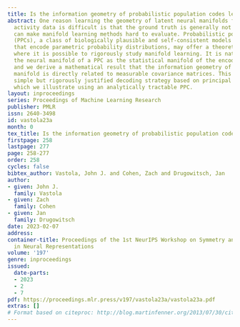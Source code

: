 ```yaml
---
title: Is the information geometry of probabilistic population codes learnable?
abstract: One reason learning the geometry of latent neural manifolds from neural
  activity data is difficult is that the ground truth is generally not known, which
  can make manifold learning methods hard to evaluate. Probabilistic population codes
  (PPCs), a class of biologically plausible and self-consistent models of neural populations
  that encode parametric probability distributions, may offer a theoretical setting
  where it is possible to rigorously study manifold learning. It is natural to define
  the neural manifold of a PPC as the statistical manifold of the encoded distribution,
  and we derive a mathematical result that the information geometry of the statistical
  manifold is directly related to measurable covariance matrices. This suggests a
  simple but rigorously justified decoding strategy based on principal component analysis,
  which we illustrate using an analytically tractable PPC.
layout: inproceedings
series: Proceedings of Machine Learning Research
publisher: PMLR
issn: 2640-3498
id: vastola23a
month: 0
tex_title: Is the information geometry of probabilistic population codes learnable?
firstpage: 258
lastpage: 277
page: 258-277
order: 258
cycles: false
bibtex_author: Vastola, John J. and Cohen, Zach and Drugowitsch, Jan
author:
- given: John J.
  family: Vastola
- given: Zach
  family: Cohen
- given: Jan
  family: Drugowitsch
date: 2023-02-07
address:
container-title: Proceedings of the 1st NeurIPS Workshop on Symmetry and Geometry
  in Neural Representations
volume: '197'
genre: inproceedings
issued:
  date-parts:
  - 2023
  - 2
  - 7
pdf: https://proceedings.mlr.press/v197/vastola23a/vastola23a.pdf
extras: []
# Format based on citeproc: http://blog.martinfenner.org/2013/07/30/citeproc-yaml-for-bibliographies/
---
```

